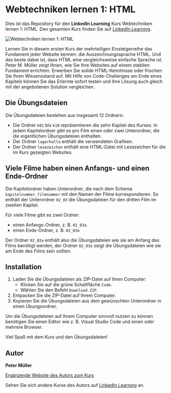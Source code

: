 # Webtechniken lernen 1: HTML
Dies ist das Repository für den **LinkedIn Learning** Kurs Webtechniken lernen 1: HTML. Den gesamten Kurs finden Sie auf [LinkedIn Learning][lil-course-url].

![Webtechniken lernen 1: HTML][lil-thumbnail-url] 

Lernen Sie in diesem ersten Kurs der mehrteiligen Einsteigerreihe das Fundament jeder Website kennen: die Auszeichnungssprache HTML. Und das beste dabei ist, dass HTML eine vergleichsweise einfache Sprache ist. Peter M. Müller zeigt Ihnen, wie Sie Ihre Websites auf einem stabilen Fundament errichten. Erwerben Sie solide HTML-Kenntnisse oder frischen Sie Ihren Wissensstand auf. Mit Hilfe von Code-Challenges am Ende eines Kapitels können Sie das Erlernte sofort testen und Ihre Lösung auch gleich mit der angebotenen Solution vergleichen.

## Die Übungsdateien 
Die Übungsdateien bestehen aus insgesamt 12 Ordnern: 

- Die Ordner `k01` bis `k10` repräsentieren die zehn Kapitel des Kurses. In jedem Kapitelordner gibt es pro Film einen oder zwei Unterordner, die die eigentlichen Übungsdateien enthalten. 
- Der Ordner `lagerhalle` enthält die verwendeten Grafiken. 
- Der Ordner `lesezeichen` enthält eine HTML-Datei mit Lesezeichen für die im Kurs gezeigten Websites. 


## Viele Filme haben einen Anfangs- und einen Ende-Ordner 
Die Kapitelordner haben Unterordner, die nach dem Schema `kapitelnummer_filmnummer` mit den Namen der Filme korrespondieren. So enthält der Unterordner `02_03` die Übungsdateien für den dritten Film im zweiten Kapitel.

Für viele Filme gibt es zwei Ordner: 

- einen Anfangs-Ordner, z. B. `02_03a` 
- einen Ende-Ordner, z. B. `02_03e` 

Der Ordner `02_03a` enthält also die Übungsdateien wie sie am Anfang des Films benötigt werden, der Ordner `02_03e` zeigt die Übungsdateien wie sie am Ende des Films sein sollten. 


## Installation 
1. Laden Sie die Übungsdateien als ZIP-Datei auf Ihren Computer:   
    - Klicken Sie auf die grüne Schaltfläche `Code`.
    - Wählen Sie den Befehl `Download ZIP`. 
2. Entpacken Sie die ZIP-Datei auf Ihrem Computer. 
3. Kopieren Sie die Übungsdateien aus dem gewünschten Unterordner in einen Übungsordner. 

Um die Übungsdateien auf Ihrem Computer sinnvoll nutzen zu können benötigen Sie einen Editor wie z. B. Visual Studio Code und einen oder mehrere Browser. 

Viel Spaß mit dem Kurs und den Übungsdateien! 

## Autor
**Peter Müller**

[Ergänzende Website des Autors zum Kurs](https://html-und-css.de/)

Sehen Sie sich andere Kurse des Autors auf [LinkedIn Learning](https://www.linkedin.com/learning/instructors/peter-m-muller?u=104) an.

[lil-course-url]: https://www.linkedin.com/learning/webtechniken-lernen-1-html/webinhalte-mit-html-strukturieren
[lil-thumbnail-url]: https://media-exp1.licdn.com/dms/image/C4D0DAQFPYdPx4sWq3A/learning-public-crop_675_1200/0/1638362961748?e=1646964000&v=beta&t=niFphB10mR7z8fRD2XuNccmRR6S-xoGL_Ou_PbeaRx8
